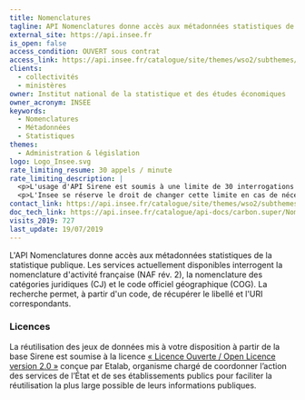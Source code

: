```yaml
---
title: Nomenclatures
tagline: API Nomenclatures donne accès aux métadonnées statistiques de la statistique publique
external_site: https://api.insee.fr
is_open: false
access_condition: OUVERT sous contrat
access_link: https://api.insee.fr/catalogue/site/themes/wso2/subthemes/insee/pages/item-info.jag?name=Nomenclatures&version=v1&provider=insee
clients:
  - collectivités
  - ministères
owner: Institut national de la statistique et des études économiques
owner_acronym: INSEE
keywords:
  - Nomenclatures
  - Métadonnées
  - Statistiques
themes:
  - Administration & législation
logo: Logo_Insee.svg
rate_limiting_resume: 30 appels / minute
rate_limiting_description: |
  <p>L'usage d'API Sirene est soumis à une limite de 30 interrogations par minute.</p>
  <p>L'Insee se réserve le droit de changer cette limite en cas de nécessité.</p>
contact_link: https://api.insee.fr/catalogue/site/themes/wso2/subthemes/insee/pages/help.jag#contact
doc_tech_link: https://api.insee.fr/catalogue/api-docs/carbon.super/Nomenclatures/v1?envName=Production%20and%20Sandbox
visits_2019: 727
last_update: 19/07/2019
---
```


L'API Nomenclatures donne accès aux métadonnées statistiques de la statistique publique.
Les services actuellement disponibles interrogent la nomenclature d'activité française (NAF rév. 2), la nomenclature des catégories juridiques (CJ) et le code officiel géographique (COG).
La recherche permet, à partir d'un code, de récupérer le libellé et l'URI correspondants.

### Licences

La réutilisation des jeux de données mis à votre disposition à partir de la base Sirene est soumise à la licence [« Licence Ouverte / Open Licence version 2.0 »](https://www.etalab.gouv.fr/licence-ouverte-open-licence) conçue par Etalab, organisme chargé de coordonner l’action des services de l’État et de ses établissements publics pour faciliter la réutilisation la plus large possible de leurs informations publiques.
